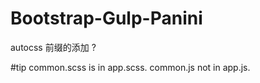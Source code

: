 # Bootstrap-Gulp-Panini
 

autocss 前缀的添加 ?

#tip common.scss is in app.scss. common.js not in app.js.
